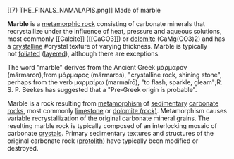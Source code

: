 [[7) THE_FINALS_NAMALAPIS.png]] Made of marble

**Marble** is a [metamorphic rock](https://en.m.wikipedia.org/wiki/Metamorphic_rock "Metamorphic rock") consisting of carbonate minerals that recrystallize under the influence of heat, pressure and aqueous solutions, most commonly [[Calcite]] ([[CaCO3]]) or [dolomite](https://en.m.wikipedia.org/wiki/Dolomite_(mineral) "Dolomite (mineral)") (CaMg(CO3)2) and has a [crystalline](https://en.m.wikipedia.org/wiki/Crystalline "Crystalline") #crystal texture of varying thickness. Marble is typically not [foliated](https://en.m.wikipedia.org/wiki/Foliation_(geology) "Foliation (geology)") ([layered](https://en.m.wikipedia.org/wiki/Layered_intrusion "Layered intrusion")), although there are exceptions.

The word "marble" derives from the Ancient Greek μάρμαρον (mármaron),from μάρμαρος (mármaros), "crystalline rock, shining stone", perhaps from the verb μαρμαίρω (marmaírō), "to flash, sparkle, gleam";R. S. P. Beekes has suggested that a "Pre-Greek origin is probable".

Marble is a rock resulting from [metamorphism](https://en.m.wikipedia.org/wiki/Metamorphism "Metamorphism") of [sedimentary](https://en.m.wikipedia.org/wiki/Sedimentary_rock "Sedimentary rock") [carbonate rocks](https://en.m.wikipedia.org/wiki/Carbonate_rock "Carbonate rock"), most commonly [limestone](https://en.m.wikipedia.org/wiki/Limestone "Limestone") or [dolomite (rock)](https://en.m.wikipedia.org/wiki/Dolomite_(rock) "Dolomite (rock)"). Metamorphism causes variable recrystallization of the original carbonate mineral grains. The resulting marble rock is typically composed of an interlocking mosaic of carbonate [crystals](https://en.m.wikipedia.org/wiki/Crystal "Crystal"). Primary sedimentary textures and structures of the original carbonate rock ([protolith](https://en.m.wikipedia.org/wiki/Protolith "Protolith")) have typically been modified or destroyed.